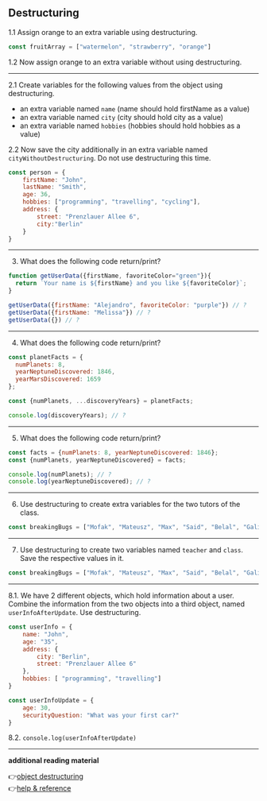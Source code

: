 ## Destructuring

1.1 Assign orange to an extra variable using destructuring.

```javascript
const fruitArray = ["watermelon", "strawberry", "orange"]
```

1.2 Now assign orange to an extra variable without using destructuring.

---
2.1 Create variables for the following values from the object using destructuring.

- an extra variable named `name` (name should hold firstName as a value)
- an extra variable named `city` (city should hold city as a value)
- an extra variable named `hobbies` (hobbies should hold hobbies as a value)

2.2 Now save the city additionally in an extra variable named `cityWithoutDestructuring`. Do not use destructuring this time.


```javascript
const person = {
    firstName: "John",
    lastName: "Smith",
    age: 36,
    hobbies: ["programming", "travelling", "cycling"],
    address: {
        street: "Prenzlauer Allee 6",
        city:"Berlin"
    }
}
```
---
3. What does the following code return/print?

```javascript
function getUserData({firstName, favoriteColor="green"}){
  return `Your name is ${firstName} and you like ${favoriteColor}`;
}

getUserData({firstName: "Alejandro", favoriteColor: "purple"}) // ?
getUserData({firstName: "Melissa"}) // ?
getUserData({}) // ?

```
---
4. What does the following code return/print?

```javascript
const planetFacts = {
  numPlanets: 8,
  yearNeptuneDiscovered: 1846,
  yearMarsDiscovered: 1659
};

const {numPlanets, ...discoveryYears} = planetFacts;

console.log(discoveryYears); // ?

```
---
5. What does the following code return/print?

```javascript
const facts = {numPlanets: 8, yearNeptuneDiscovered: 1846};
const {numPlanets, yearNeptuneDiscovered} = facts;

console.log(numPlanets); // ?
console.log(yearNeptuneDiscovered); // ?
```
---
6. Use destructuring to create extra variables for the two tutors of the class.

```javascript
const breakingBugs = ["Mofak", "Mateusz", "Max", "Said", "Belal", "Galina"]

```
---
7. Use destructuring to create two variables named `teacher` and `class`. Save the respective values in it.

```javascript
const breakingBugs = ["Mofak", "Mateusz", "Max", "Said", "Belal", "Galina"]

```
---

8.1. We have 2 different objects, which hold information about a user. Combine the information from the two objects into a third object, named `userInfoAfterUpdate`. Use destructuring.


```javascript
const userInfo = {
    name: "John",
    age: "35",
    address: {
        city: "Berlin",
        street: "Prenzlauer Allee 6"
    },
    hobbies: [ "programming", "travelling"]
}

const userInfoUpdate = {
    age: 30,
    securityQuestion: "What was your first car?"
}
```

8.2. `console.log(userInfoAfterUpdate)`

---

**additional reading material**

:point_right:[object destructuring](https://dmitripavlutin.com/javascript-object-destructuring/)\
:point_right:[help & reference](https://github.com/D02-1/help-and-reference/blob/main/3_pb/4_data-structure/destructuring.md)


